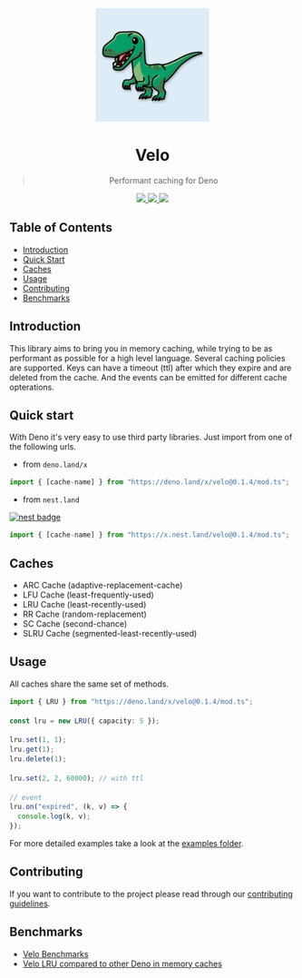 <p align="center">
<img src="https://raw.githubusercontent.com/velo-org/velo/master/media/velo-logo.svg" width="200">

<h1 align="center">Velo</h1>
<blockquote align="center">Performant caching for Deno</blockquote>
</p>
<p align="center">
  <a href="https://github.com/velo-org/velo/actions?query=workflow%3Atests">
    <img src="https://github.com/velo-org/velo/workflows/tests/badge.svg">
  </a>
  <a href="https://github.com/velo-org/velo/releases">
    <img src="https://img.shields.io/github/v/tag/velo-org/velo?label=version">
  </a>
  <a href="https://doc.deno.land/https/deno.land/x/velo@0.1.4/mod.ts">
    <img src="https://img.shields.io/badge/%E2%80%8E-docs-blue.svg?logo=deno">
  </a>
</p>

## Table of Contents

- [Introduction](#introduction)
- [Quick Start](#quick-start)
- [Caches](#caches)
- [Usage](#usage)
- [Contributing](#contributing)
- [Benchmarks](#benchmarks)

## Introduction

This library aims to bring you in memory caching, while trying to be as
performant as possible for a high level language. Several caching policies are
supported. Keys can have a timeout (ttl) after which they expire and are deleted
from the cache. And the events can be emitted for different cache opterations.

## Quick start

With Deno it's very easy to use third party libraries. Just import from one of
the following urls.

- from `deno.land/x`

```ts
import { [cache-name] } from "https://deno.land/x/velo@0.1.4/mod.ts";
```

- from `nest.land`

[![nest badge](https://nest.land/badge.svg)](https://nest.land/package/velo)

```ts
import { [cache-name] } from "https://x.nest.land/velo@0.1.4/mod.ts";
```

## Caches

- ARC Cache (adaptive-replacement-cache)
- LFU Cache (least-frequently-used)
- LRU Cache (least-recently-used)
- RR Cache (random-replacement)
- SC Cache (second-chance)
- SLRU Cache (segmented-least-recently-used)

## Usage

All caches share the same set of methods.

```ts
import { LRU } from "https://deno.land/x/velo@0.1.4/mod.ts";

const lru = new LRU({ capacity: 5 });

lru.set(1, 1);
lru.get(1);
lru.delete(1);

lru.set(2, 2, 60000); // with ttl

// event
lru.on("expired", (k, v) => {
  console.log(k, v);
});
```

For more detailed examples take a look at the [examples folder](./examples).

## Contributing

If you want to contribute to the project please read through our
[contributing guidelines](./CONTRIBUTING.md).

## Benchmarks

- [Velo Benchmarks](./benchmark/results.md)
- [Velo LRU compared to other Deno in memory
  caches](https://github.com/velo-org/velo-benchmarks#readme)

